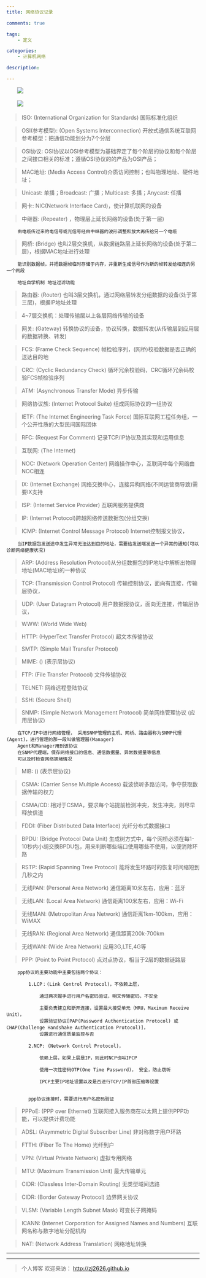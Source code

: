 ```yaml
---
title: 网络协议记录

comments: true    

tags: 
    - 定义

categories: 
    - 计算机网络

description: 

---
```

        

　　![](20170918_protocol/11185081040.jpg)

　　![](20170918_protocol/11187081041.jpg)

  

> ISO: (International Organization for Standards) 国际标准化组织

> OSI(参考模型): (Open Systems Interconnection) 开放式通信系统互联网参考模型：把通信功能划分为7个分层

> OSI协议: OSI协议以OSI参考模型为基础界定了每个阶层的协议和每个阶层之间接口相关的标准；遵循OSI协议的的产品为OSI产品；

> MAC地址: (Media Access Control)介质访问控制；也叫物理地址、硬件地址；

> Unicast: 单播；Broadcast: 广播；Multicast: 多播；Anycast: 任播

> 网卡: NIC(Network Interface Card)，使计算机联网的设备

> 中继器: (Repeater) ，物理层上延长网络的设备(处于第一层)
        
        由电缆传过来的电信号或光信号经由中继器的波形调整和放大再传给另一个电缆

> 网桥: (Bridge) 也叫2层交换机，从数据链路层上延长网络的设备(处于第二层)，根据MAC地址进行处理

        能识别数据帧，并把数据帧临时存储于内存，并重新生成信号作为新的帧转发给相连的另一个网段
        
        地址自学机制 地址过滤功能

> 路由器: (Router) 也叫3层交换机，通过网络层转发分组数据的设备(处于第三层)，根据IP地址处理

> 4~7层交换机：处理传输层以上各层网络传输的设备

> 网关: (Gateway) 转换协议的设备，协议转换，数据转发(从传输层到应用层的数据转换、转发)

> FCS: (Frame Check Sequence) 帧检验序列，(网桥)校验数据是否正确的送达目的地

> CRC: (Cyclic Redundancy Check) 循环冗余校验码，CRC循环冗余码校验FCS帧检验序列

> ATM: (Asynchronous Transfer Mode) 异步传输

> 网络协议族: (Internet Protocol Suite) 组成网际协议的一组协议

> IETF: (The Internet Engineering Task Force) 国际互联网工程任务组，一个公开性质的大型民间国际团体

> RFC: (Request For Comment) 记录TCP/IP协议及其实现和运用信息

> 互联网: (The Internet) 

> NOC: (Network Operation Center) 网络操作中心，互联网中每个网络由NOC相连 

> IX: (Internet Exchange) 网络交换中心，连接异构网络(不同运营商导致)需要IX支持

> ISP: (Internet Service Provider) 互联网服务提供商

> IP: (Internet Protocol)跨越网络传送数据包(分组交换)

> ICMP: (Internet Control Message Protocol) Internet控制报文协议，

        当IP数据包发送途中发生异常无法达到目的地址，需要给发送端发送一个异常的通知(可以诊断网络健康状况)

> ARP: (Address Resolution Protocol)从分组数据包的IP地址中解析出物理地址(MAC地址)的一种协议

> TCP: (Transmission Control Protocol)  传输控制协议，面向有连接，传输层协议，

> UDP: (User Datagram Protocol) 用户数据报协议，面向无连接，传输层协议，

> WWW: (World Wide Web) 

> HTTP: (HyperText Transfer Protocol) 超文本传输协议 

> SMTP: (Simple Mail Transfer Protocol)  

> MIME: () (表示层协议)

> FTP: (File Transfer Protocol) 文件传输协议

> TELNET: 网络远程登陆协议 

> SSH: (Secure Shell)   

> SNMP: (Simple Network Management Protocol) 简单网络管理协议 (应用层协议)

        在TCP/IP中进行网络管理， 采用SNMP管理的主机、网桥、路由器称为SNMP代理(Agent)，进行管理的那一段叫做管理器(Manager)
        Agent和Manager用到该协议
        在SNMP代理端，保存网络接口的信息、通信数据量、异常数据量等信息
        可以及时检查网络拥堵情况

> MIB: () (表示层协议)

> CSMA: (Carrier Sense Multiple Access) 载波侦听多路访问，争夺获取数据传输的权力

> CSMA/CD: 相对于CSMA，要求每个站提前检测冲突，发生冲突，则尽早释放信道

> FDDI: (Fiber Distributed Data Interface) 光纤分布式数据接口

> BPDU: (Bridge Protocol Data Unit) 生成树方式中，每个网桥必须在每1-10秒内小胡交换BPDU包，用来判断哪些端口使用哪些不使用，以便消除环路

> RSTP: (Rapid Spanning Tree Protocol) 能将发生环路时的恢复时间缩短到几秒之内 

> 无线PAN: (Personal Area Network) 通信距离10米左右，应用：蓝牙

> 无线LAN: (Local Area Network) 通信距离100米左右，应用：Wi-Fi

> 无线MAN: (Metropolitan Area Network) 通信距离1km-100km，应用：WiMAX

> 无线RAN: (Regional Area Network) 通信距离200k-700km

> 无线WAN: (Wide Area Network) 应用3G,LTE,4G等

> PPP: (Point to Point Protocol) 点对点协议，相当于2层的数据链路层

        ppp协议的主要功能中主要包括两个协议：
        
            1.LCP：(Link Control Protocol)，不依赖上层，
                
                通过两次握手进行用户名密码验证，明文传输密码，不安全
                
                主要负责建立和断开连接，设置最大接受单元（MRU，Maximum Receive Unit），
                设置验证协议[PAP(Password Authentication Protocol) 或 CHAP(Challenge Handshake Authentication Protocol)]，
                设置进行通信质量监控与否
            
            2.NCP: (Network Control Protocol)， 
                
                依赖上层，如果上层是IP，则此时NCP也叫IPCP
                
                使用一次性密码OTP(One Time Password)， 安全，防止窃听
                
                IPCP主要IP地址设置以及是否进行TCP/IP首部压缩等设置
                
            
            ppp协议连接时，需要进行用户名密码验证
            
> PPPoE: (PPP over Ethernet) 互联网接入服务商在以太网上提供PPP功能，可以提供计费功能

> ADSL: (Asymmetric Digital Subscriber Line) 非对称数字用户环路

> FTTH: (Fiber To The Home) 光纤到户

> VPN: (Virtual Private Network) 虚拟专用网络

> MTU: (Maximum Transmission Unit)  最大传输单元

> CIDR: (Classless Inter-Domain Routing) 无类型域间选路

> CIDR: (Border Gateway Protocol) 边界网关协议

> VLSM: (Variable Length Subnet Mask) 可变长子网掩码

> ICANN: (Internet Corporation for Assigned Names and Numbers) 互联网名称与数字地址分配机构

> NAT: (Network Address Translation) 网络地址转换


----
----


> 个人博客 欢迎来访： http://zj2626.github.io